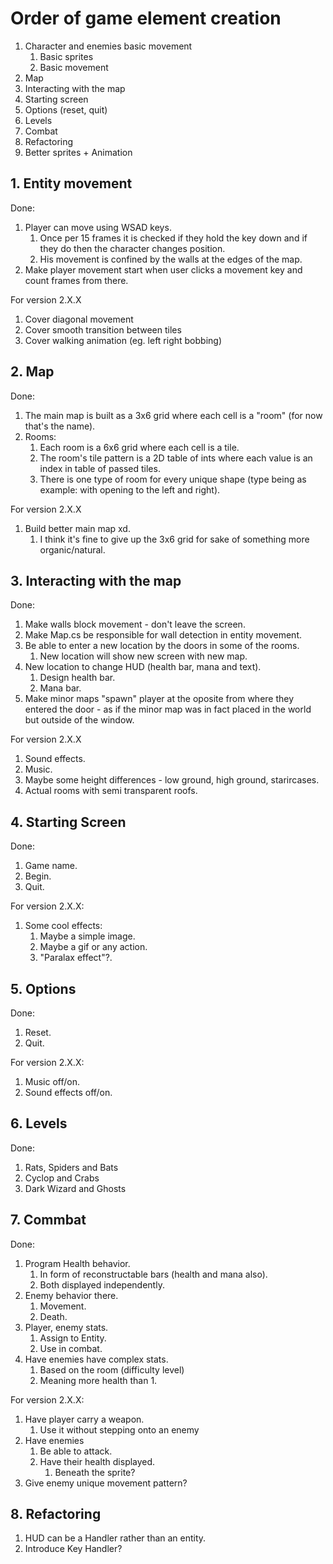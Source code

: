 # Order of game element creation

1. Character and enemies basic movement
    1. Basic sprites
    2. Basic movement
2. Map
3. Interacting with the map
4. Starting screen
5. Options (reset, quit)
6. Levels
7. Combat
8. Refactoring
9. Better sprites + Animation

## 1. Entity movement

Done:

1. Player can move using WSAD keys.
    1. Once per 15 frames it is checked if they hold the key down and if they do then the character changes position.
    2. His movement is confined by the walls at the edges of the map.
2. Make player movement start when user clicks a movement key and count frames from there.

For version 2.X.X

1. Cover diagonal movement
2. Cover smooth transition between tiles
3. Cover walking animation (eg. left right bobbing)

## 2. Map

Done:

1. The main map is built as a 3x6 grid where each cell is a "room" (for now that's the name).
2. Rooms:
    1. Each room is a 6x6 grid where each cell is a tile.
    2. The room's tile pattern is a 2D table of ints where each value is an index in table of passed tiles.
    3. There is one type of room for every unique shape (type being as example: with opening to the left and right).

For version 2.X.X

1. Build better main map xd.
    1. I think it's fine to give up the 3x6 grid for sake of something more organic/natural.

## 3. Interacting with the map

Done:

1. Make walls block movement - don't leave the screen.
2. Make Map.cs be responsible for wall detection in entity movement.
3. Be able to enter a new location by the doors in some of the rooms.
    1. New location will show new screen with new map.
4. New location to change HUD (health bar, mana and text).
    1. Design health bar.
    2. Mana bar.
5. Make minor maps "spawn" player at the oposite from where they entered the door - as if the minor map was in fact placed in the world but outside of the window.

For version 2.X.X

1. Sound effects.
2. Music.
3. Maybe some height differences - low ground, high ground, starircases.
4. Actual rooms with semi transparent roofs.

## 4. Starting Screen

Done:

1. Game name.
2. Begin.
3. Quit.

For version 2.X.X:

1. Some cool effects:
    1. Maybe a simple image.
    2. Maybe a gif or any action.
    3. "Paralax effect"?.

## 5. Options

Done:

1. Reset.
2. Quit.

For version 2.X.X:

1. Music off/on.
2. Sound effects off/on.

## 6. Levels

Done:

1.  Rats, Spiders and Bats
2.  Cyclop and Crabs
3.  Dark Wizard and Ghosts

## 7. Commbat

Done:

1. Program Health behavior.
    1. In form of reconstructable bars (health and mana also).
    2. Both displayed independently.
2. Enemy behavior there.
    1. Movement.
    2. Death.
3. Player, enemy stats.
    1. Assign to Entity.
    2. Use in combat.
4. Have enemies have complex stats.
    1. Based on the room (difficulty level)
    2. Meaning more health than 1.

For version 2.X.X:

1. Have player carry a weapon.
    1. Use it without stepping onto an enemy
2. Have enemies
    1. Be able to attack.
    2. Have their health displayed.
        1. Beneath the sprite?
3. Give enemy unique movement pattern?

## 8. Refactoring

1. HUD can be a Handler rather than an entity.
2. Introduce Key Handler?
